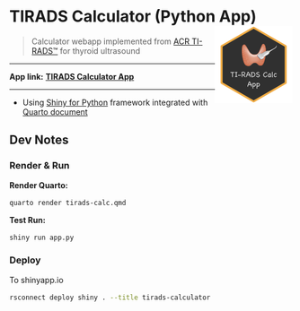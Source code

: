 # TIRADS Calculator (Python App) <a href="https://github.com/Lightbridge-KS/tirads-calc-py"><img src="images/cover.png" align="right" height="138" /></a>


> Calculator webapp implemented from [ACR TI-RADS™](https://www.acr.org/Clinical-Resources/Reporting-and-Data-Systems/TI-RADS) for thyroid ultrasound 

---


**App link:** [**TIRADS Calculator App**](https://kittipos-sir.shinyapps.io/tirads-calculator)

---

- Using [Shiny for Python](https://shiny.posit.co/py/) framework integrated with [Quarto document](https://quarto.org)

## Dev Notes

### Render & Run

**Render Quarto:**

```zsh
quarto render tirads-calc.qmd 
```

**Test Run:**

```zsh
shiny run app.py
```

### Deploy

To shinyapp.io

```zsh
rsconnect deploy shiny . --title tirads-calculator
```
